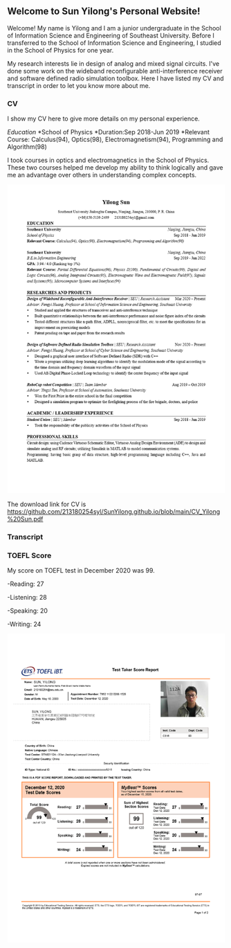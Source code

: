 ## Welcome to Sun Yilong's Personal Website!

Welcome! My name is Yilong and I am a junior undergraduate in the School of Information Science and Engineering of Southeast University. Before I transferred to the School of Information Science and Engineering, I studied in the School of Physics for one year.

My research interests lie in design of analog and mixed signal circuits. I've done some work on the wideband reconfigurable anti-interference receiver and software defined radio simulation toolbox. Here I have listed my CV and transcript in order to let you know more about me.

### CV

I show my CV here to give more details on my personal experience.

*Education*
*School of Physics
  *Duration:Sep 2018-Jun 2019
  *Relevant Course: Calculus(94), Optics(98), Electromagnetism(94), Programming and Algorithm(98)
  
I took courses in optics and electromagnetics in the School of Physics. These two courses helped me develop my ability to think logically and gave me an advantage over others in understanding complex concepts. 

![Image of CV](CV_Yilong%20Sun.png)

The download link for CV is https://github.com/213180254syl/SunYilong.github.io/blob/main/CV_Yilong%20Sun.pdf

### Transcript

### TOEFL Score

My score on TOEFL test in December 2020 was 99.

-Reading:     27

-Listening:   28

-Speaking:    20

-Writing:     24

![Image of TOEFL Score](TOEFL_SCORES.png)
